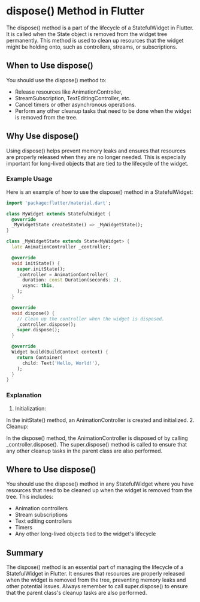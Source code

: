 # dispose() Method in Flutter

The dispose() method is a part of the lifecycle of a StatefulWidget in Flutter. It is called when the State object is removed from the widget tree permanently. This method is used to clean up resources that the widget might be holding onto, such as controllers, streams, or subscriptions.

## When to Use dispose()

You should use the dispose() method to:

- Release resources like AnimationController,
- StreamSubscription, TextEditingController, etc.
- Cancel timers or other asynchronous operations.
- Perform any other cleanup tasks that need to be done when the widget is removed from the tree.

## Why Use dispose()

Using dispose() helps prevent memory leaks and ensures that resources are properly released when they are no longer needed. This is especially important for long-lived objects that are tied to the lifecycle of the widget.

### Example Usage

Here is an example of how to use the dispose() method in a StatefulWidget:

```dart
import 'package:flutter/material.dart';

class MyWidget extends StatefulWidget {
  @override
  _MyWidgetState createState() => _MyWidgetState();
}

class _MyWidgetState extends State<MyWidget> {
  late AnimationController _controller;

  @override
  void initState() {
    super.initState();
    _controller = AnimationController(
      duration: const Duration(seconds: 2),
      vsync: this,
    );
  }

  @override
  void dispose() {
    // Clean up the controller when the widget is disposed.
    _controller.dispose();
    super.dispose();
  }

  @override
  Widget build(BuildContext context) {
    return Container(
      child: Text('Hello, World!'),
    );
  }
}
```

### Explanation

1. Initialization:

In the initState() method, an AnimationController is created and initialized.
2. Cleanup:

In the dispose() method, the AnimationController is disposed of by calling _controller.dispose().
The super.dispose() method is called to ensure that any other cleanup tasks in the parent class are also performed.

## Where to Use dispose()

You should use the dispose() method in any StatefulWidget where you have resources that need to be cleaned up when the widget is removed from the tree. This includes:

- Animation controllers
- Stream subscriptions
- Text editing controllers
- Timers
- Any other long-lived objects tied to the widget's lifecycle

## Summary

The dispose() method is an essential part of managing the lifecycle of a StatefulWidget in Flutter. It ensures that resources are properly released when the widget is removed from the tree, preventing memory leaks and other potential issues. Always remember to call super.dispose() to ensure that the parent class's cleanup tasks are also performed.